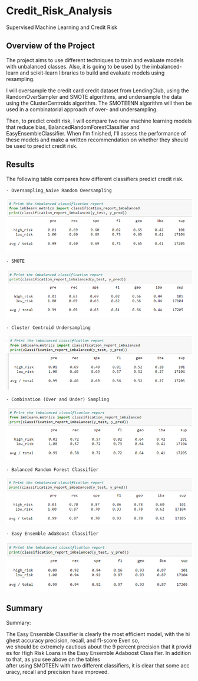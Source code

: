 # Credit_Risk_Analysis

Supervised Machine Learning and Credit Risk

## Overview of the Project

The project aims to use different techniques to train and evaluate models with unbalanced classes. Also, it is going to be used by the imbalanced-learn and scikit-learn libraries to build and evaluate models using resampling. 

I will oversample the credit card credit dataset from LendingClub, using the RandomOverSampler and SMOTE algorithms, and undersample the data using the ClusterCentroids algorithm. The SMOTEENN algorithm will then be used in a combinatorial approach of over- and undersampling.

Then, to predict credit risk, I will compare two new machine learning models that reduce bias, BalancedRandomForestClassifier and EasyEnsembleClassifier. When I'm finished, I'll assess the performance of these models and make a written recommendation on whether they should be used to predict credit risk.

## Results

The following table compares how different classifiers predict credit risk.

    - Oversampling_Naive Random Oversampling 

<p align="center"><img src="https://github.com/zkirsan/Credit_Risk_Analysis/blob/main/Resources/Oversampling_Imbalanced_Classification_Report.PNG"></img></p>

    - SMOTE
<p align="center"><img src="https://github.com/zkirsan/Credit_Risk_Analysis/blob/main/Resources/SMOTE_Imbalanced_Classification_Report.PNG"></img></p>

    - Cluster Centroid Undersampling

<p align="center"><img src="https://github.com/zkirsan/Credit_Risk_Analysis/blob/main/Resources/Cluster_Centroid_UnSampl_Imbalanced_Classification_Report.PNG"></img></p>

    - Combination (Over and Under) Sampling

<p align="center"><img src="https://github.com/zkirsan/Credit_Risk_Analysis/blob/main/Resources/SMOTEEN_Imbalanced_Classification_Report.PNG"></img></p>

    - Balanced Random Forest Classifier

<p align="center"><img src="https://github.com/zkirsan/Credit_Risk_Analysis/blob/main/Resources/BalancedRandomForest_Imbalanced_Classification_Report.PNG"></img></p>

    - Easy Ensemble AdaBoost Classifier

<p align="center"><img src="https://github.com/zkirsan/Credit_Risk_Analysis/blob/main/Resources/EasyEnsemble_Adaboost_Imbalanced_Classification_Report.PNG"></img></p>

## Summary

Summary:

The Easy Ensemble Classifier is clearly the most efficient model, with the highest accuracy precision, recall, and f1-score Even so, we should be extremely cautious about the 9 percent precision that it provides for High Risk Loans in the Easy Ensemble Adaboost Classifier. In addition to that, as you see above on the tables after using SMOTEEN with two different classifiers, it is clear that some accuracy, recall and precision have improved. 
